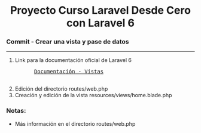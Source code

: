 
<h1 align="center">Proyecto Curso Laravel Desde Cero con Laravel 6</h1>
<h3><b>Commit -</b> <strong>Crear una vista y pase de datos</strong></h3>
<hr>
<ol>
  <li>
    <p>Link para la documentación oficial de Laravel 6</p>
    <pre>
      <a href="https://laravel.com/docs/6.x/views">Documentación - Vistas</a>
    </pre>
  </li>
  <!-- Instrucciones del commit -->
  <li>Edición del directorio routes/web.php</li>
  <li>Creación y edición de la vista resources/views/home.blade.php</li>
</ol>

<!-- Notas -->
<h3><b>Notas:</b></h3>
<ul>
  <li>Más información en el directorio routes/web.php</li>
</ul>


